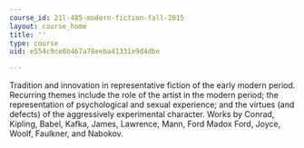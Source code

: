 ```yaml
---
course_id: 21l-485-modern-fiction-fall-2015
layout: course_home
title: ''
type: course
uid: e554c9ce0b467a78eeba41331e9d4dbe

---
```

Tradition and innovation in representative fiction of the early modern period. Recurring themes include the role of the artist in the modern period; the representation of psychological and sexual experience; and the virtues (and defects) of the aggressively experimental character. Works by Conrad, Kipling, Babel, Kafka, James, Lawrence, Mann, Ford Madox Ford, Joyce, Woolf, Faulkner, and Nabokov.
